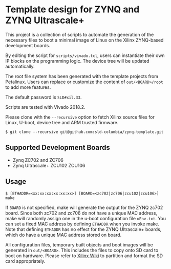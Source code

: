 # Template design for ZYNQ and ZYNQ Ultrascale+

This project is a collection of scripts to automate the generation of the
necessary files to boot a minimal image of Linux on the Xilinx ZYNQ-based
development boards.

By editing the script for `scripts/vivado.tcl`, users can instantiate their own
IP blocks on the programming logic. The device tree will be updated
automatically.

The root file system has been generated with the template projects from
Petalinux. Users can replace or customize the content of `out/<BOARD>/root` to
add more features.

The default password is `SLD#xil.33`.

Scripts are tested with Vivado 2018.2.

Please clone with the `--recursive` option to fetch Xilinx source files for Linux, U-boot, device tree and ARM trusted firmware.

```
$ git clone --recursive git@github.com:sld-columbia/zynq-template.git
```

## Supported Development Boards

  - Zynq ZC702 and ZC706
  - Zynq Ultrascale+ ZCU102 ZCU106


## Usage

```
$ [ETHADDR=<xx:xx:xx:xx:xx:xx>] [BOARD=<zc702|zc706|zcu102|zcu106>] make
```

If `BOARD` is not specified, make will generate the output for the ZYNQ zc702 board.
Since both zc702 and zc706 do not have a unique MAC address,
make will randomly assign one in the u-boot configuration file `uEnv.txt`.
You can set a fixed MAC address by defining `ETHADDR` when you invoke make. Note that
defining `ETHADDR` has no effect for the ZYNQ Ultrascale+ boards, which do have a unique
MAC address stored on board.

All configuration files, temporary built objects and boot images will be
generated in `out/<BOARD>`.  This includes the files to copy onto SD
card to boot on hardware. Please refer to [Xilinx Wiki](https://xilinx-wiki.atlassian.net/wiki/spaces/A/pages/18842385/How+to+format+SD+card+for+SD+boot)
to partition and format the SD card appropriately.
